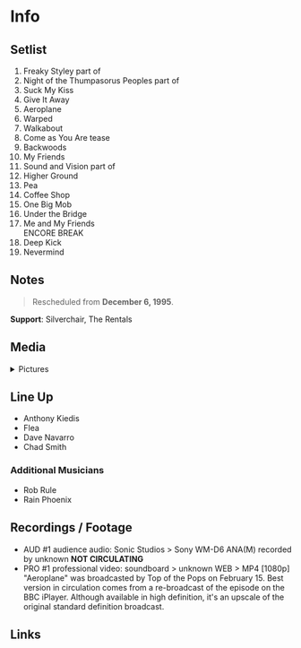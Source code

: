 # Info

## Setlist

1. Freaky Styley part of
2. Night of the Thumpasorus Peoples part of
3. Suck My Kiss
4. Give It Away
5. Aeroplane
6. Warped
7. Walkabout
8. Come as You Are tease
9. Backwoods
10. My Friends
11. Sound and Vision part of
12. Higher Ground
13. Pea
14. Coffee Shop
15. One Big Mob
16. Under the Bridge
17. Me and My Friends
<br>ENCORE BREAK
18. Deep Kick
19. Nevermind

## Notes

> Rescheduled from **December 6, 1995**.

**Support**: Silverchair, The Rentals

## Media 

<details>
  <summary>Pictures</summary>
  <!--<img alt="Setlist" title="Setlist" src="_.jpg" height="200" />
  <img alt="Flyer" title="Flyer" src="_.jpg" height="200" />
  <img alt="Clipper" title="Clipper" src="_.jpg" height="200" />
  <img alt="Ticket" title="Ticket" src="_.jpg" height="200" />
  -->
</details>

## Line Up

* Anthony Kiedis
* Flea
* Dave Navarro
* Chad Smith

### Additional Musicians

* Rob Rule  
* Rain Phoenix

## Recordings / Footage

* AUD #1 audience audio: Sonic Studios > Sony WM-D6 ANA(M) recorded by unknown **NOT CIRCULATING**   
* PRO #1 professional video: soundboard > unknown WEB > MP4 [1080p] "Aeroplane" was broadcasted by Top of the Pops on February 15. Best version in circulation comes from a re-broadcast of the episode on the BBC iPlayer. Although available in high definition, it's an upscale of the original standard definition broadcast.

## Links
